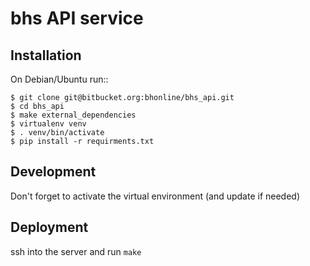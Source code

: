 # bhs API service

Installation
------------

On Debian/Ubuntu run::

    $ git clone git@bitbucket.org:bhonline/bhs_api.git
    $ cd bhs_api
    $ make external_dependencies
    $ virtualenv venv
    $ . venv/bin/activate
    $ pip install -r requirments.txt


Development
-----------

Don't forget to activate the virtual environment (and update if needed)

Deployment
----------

ssh into the server and run `make`
